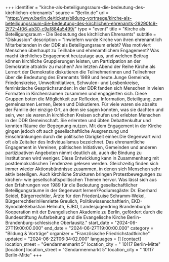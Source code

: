 +++
identifier = "kirche-als-beteiligungsraum-die-bedeutung-des-kirchlichen-ehrenamts"
source = "Berlin.de"
url = "https://www.berlin.de/tickets/bildung-vortraege/kirche-als-beteiligungsraum-die-bedeutung-des-kirchlichen-ehrenamts-29290fc9-2f72-4f06-ab30-c9af884a5499/"
type = "event"
title = "Kirche als Beteiligungsraum - Die Bedeutung des kirchlichen Ehrenamts"
subtitle = "Diskussion"
description = "Inwiefern wurde Kirche von ihren ehrenamtlich Mitarbeitenden in der DDR als Beteiligungsraum erlebt? Was motiviert Menschen überhaupt zu Teilhabe und ehrenamtlichem Engagement? Was macht kirchliches Engagement heutzutage aus, und welchen Beitrag können kirchliche Gruppierungen leisten, um Partizipation an der Demokratie attraktiv zu machen? Am letzten Abend der Reihe Kirche als Lernort der Demokratie diskutieren die Teilnehmerinnen und Teilnehmer über die Bedeutung des Ehrenamts 1989 und heute.Junge Gemeinde, Friedenskreise, Umweltinitiativen, Schwulen- und Lesbenkreise, feministische Gesprächsrunden: In der DDR fanden sich Menschen in vielen Formaten in Kirchenräumen zusammen und engagierten sich. Diese Gruppen boten die Möglichkeit zur Reflexion, Information, Beteiligung, zum gemeinsamen Lernen, Beten und Diskutieren. Für viele waren sie abseits der Familie der einzige Ort, an dem sie sagen konnten, was sie dachten und sein, wer sie waren.In kirchlichen Kreisen schufen und erlebten Menschen in der DDR Gemeinschaft. Sie erlernten und übten Debattenkultur und konnten Räume der Begegnung nutzen. Mit dem Engagement in der Kirche gingen jedoch oft auch gesellschaftliche Ausgrenzung und Einschränkungen durch die politische Obrigkeit einher.Die Gegenwart wird oft als Zeitalter des Individualismus bezeichnet. Das ehrenamtliche Engagement in Vereinen, politischen Initiativen, Gemeinden und anderen partizipativen Angeboten nimmt deutlich ab, auch die Bindung zu Institutionen wird weniger. Diese Entwicklung kann in Zusammenhang mit postdemokratischen Tendenzen gelesen werden. Gleichzeitig finden sich immer wieder Aktionsbündnisse zusammen, in denen sich Menschen sehr aktiv beteiligen. Auch kirchliche Strukturen bringen Protestbewegungen zu kirchen- wie gesellschaftspolitischen Themen hervor. Was lässt sich aus den Erfahrungen von 1989 für die Bedeutung gesellschaftlicher Beteiligungsräume in der Gegenwart lernen?Podiumsgäste: Dr. Eberhard Seidel, Bürgerrechtler, Ärzte für den FriedenLuise Schramm-Wekel, BürgerrechtlerinHenriette Greulich, Politikwissenschaftlerin, EKD-SynodaleSebastian Helmuth, EJBO, Landesjugendring BrandenburgIn Kooperation mit der Evangelischen Akademie zu Berlin, gefördert durch die Bundesstiftung Aufarbeitung und die Evangelische Kirche Berlin-Brandenburg-schlesische Oberlausitz."
start_date = "2024-06-27T19:00:00.000"
end_date = "2024-06-27T19:00:00.000"
category = "Bildung & Vorträge"
organizer = "Französische Friedrichstadtkirche"
updated = "2024-06-22T06:34:02.000"
languages = []
[contact]
location_street = "Gendarmenmarkt 5"
location_city = " 10117 Berlin-Mitte"
[location]
location_street = "Gendarmenmarkt 5"
location_city = " 10117 Berlin-Mitte"
+++